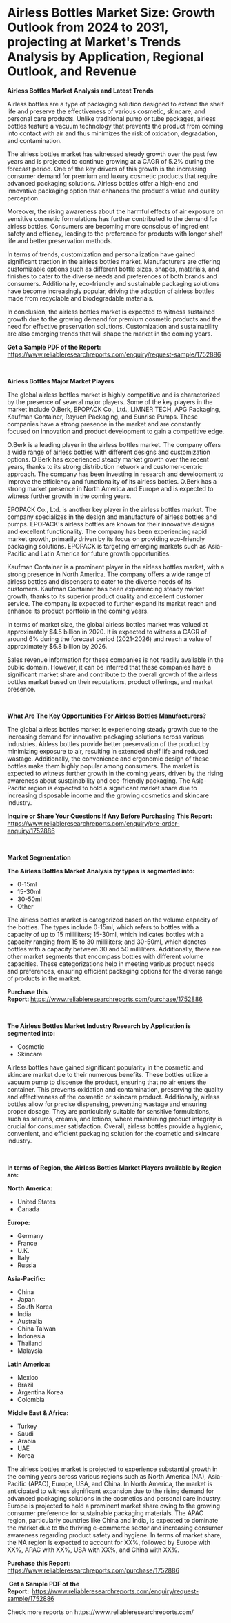 <p><h1>Airless Bottles Market Size: Growth Outlook from 2024 to 2031, projecting at Market's Trends Analysis by Application, Regional Outlook, and Revenue</h1></p><p><strong>Airless Bottles Market Analysis and Latest Trends</strong></p>
<p><p>Airless bottles are a type of packaging solution designed to extend the shelf life and preserve the effectiveness of various cosmetic, skincare, and personal care products. Unlike traditional pump or tube packages, airless bottles feature a vacuum technology that prevents the product from coming into contact with air and thus minimizes the risk of oxidation, degradation, and contamination.</p><p>The airless bottles market has witnessed steady growth over the past few years and is projected to continue growing at a CAGR of 5.2% during the forecast period. One of the key drivers of this growth is the increasing consumer demand for premium and luxury cosmetic products that require advanced packaging solutions. Airless bottles offer a high-end and innovative packaging option that enhances the product's value and quality perception.</p><p>Moreover, the rising awareness about the harmful effects of air exposure on sensitive cosmetic formulations has further contributed to the demand for airless bottles. Consumers are becoming more conscious of ingredient safety and efficacy, leading to the preference for products with longer shelf life and better preservation methods.</p><p>In terms of trends, customization and personalization have gained significant traction in the airless bottles market. Manufacturers are offering customizable options such as different bottle sizes, shapes, materials, and finishes to cater to the diverse needs and preferences of both brands and consumers. Additionally, eco-friendly and sustainable packaging solutions have become increasingly popular, driving the adoption of airless bottles made from recyclable and biodegradable materials.</p><p>In conclusion, the airless bottles market is expected to witness sustained growth due to the growing demand for premium cosmetic products and the need for effective preservation solutions. Customization and sustainability are also emerging trends that will shape the market in the coming years.</p></p>
<p><strong>Get a Sample PDF of the Report:&nbsp;</strong> <a href="https://www.reliableresearchreports.com/enquiry/request-sample/1752886">https://www.reliableresearchreports.com/enquiry/request-sample/1752886</a></p>
<p>&nbsp;</p>
<p><strong>Airless Bottles Major Market Players</strong></p>
<p><p>The global airless bottles market is highly competitive and is characterized by the presence of several major players. Some of the key players in the market include O.Berk, EPOPACK Co., Ltd., LIMNER TECH, APG Packaging, Kaufman Container, Rayuen Packaging, and Sunrise Pumps. These companies have a strong presence in the market and are constantly focused on innovation and product development to gain a competitive edge.</p><p>O.Berk is a leading player in the airless bottles market. The company offers a wide range of airless bottles with different designs and customization options. O.Berk has experienced steady market growth over the recent years, thanks to its strong distribution network and customer-centric approach. The company has been investing in research and development to improve the efficiency and functionality of its airless bottles. O.Berk has a strong market presence in North America and Europe and is expected to witness further growth in the coming years.</p><p>EPOPACK Co., Ltd. is another key player in the airless bottles market. The company specializes in the design and manufacture of airless bottles and pumps. EPOPACK's airless bottles are known for their innovative designs and excellent functionality. The company has been experiencing rapid market growth, primarily driven by its focus on providing eco-friendly packaging solutions. EPOPACK is targeting emerging markets such as Asia-Pacific and Latin America for future growth opportunities.</p><p>Kaufman Container is a prominent player in the airless bottles market, with a strong presence in North America. The company offers a wide range of airless bottles and dispensers to cater to the diverse needs of its customers. Kaufman Container has been experiencing steady market growth, thanks to its superior product quality and excellent customer service. The company is expected to further expand its market reach and enhance its product portfolio in the coming years.</p><p>In terms of market size, the global airless bottles market was valued at approximately $4.5 billion in 2020. It is expected to witness a CAGR of around 6% during the forecast period (2021-2026) and reach a value of approximately $6.8 billion by 2026.</p><p>Sales revenue information for these companies is not readily available in the public domain. However, it can be inferred that these companies have a significant market share and contribute to the overall growth of the airless bottles market based on their reputations, product offerings, and market presence.</p></p>
<p>&nbsp;</p>
<p><strong>What Are The Key Opportunities For Airless Bottles Manufacturers?</strong></p>
<p><p>The global airless bottles market is experiencing steady growth due to the increasing demand for innovative packaging solutions across various industries. Airless bottles provide better preservation of the product by minimizing exposure to air, resulting in extended shelf life and reduced wastage. Additionally, the convenience and ergonomic design of these bottles make them highly popular among consumers. The market is expected to witness further growth in the coming years, driven by the rising awareness about sustainability and eco-friendly packaging. The Asia-Pacific region is expected to hold a significant market share due to increasing disposable income and the growing cosmetics and skincare industry.</p></p>
<p><strong>Inquire or Share Your Questions If Any Before Purchasing This Report:</strong> <a href="https://www.reliableresearchreports.com/enquiry/pre-order-enquiry/1752886">https://www.reliableresearchreports.com/enquiry/pre-order-enquiry/1752886</a></p>
<p>&nbsp;</p>
<p><strong>Market Segmentation</strong></p>
<p><strong>The Airless Bottles Market Analysis by types is segmented into:</strong></p>
<p><ul><li>0-15ml</li><li>15-30ml</li><li>30-50ml</li><li>Other</li></ul></p>
<p><p>The airless bottles market is categorized based on the volume capacity of the bottles. The types include 0-15ml, which refers to bottles with a capacity of up to 15 milliliters; 15-30ml, which indicates bottles with a capacity ranging from 15 to 30 milliliters; and 30-50ml, which denotes bottles with a capacity between 30 and 50 milliliters. Additionally, there are other market segments that encompass bottles with different volume capacities. These categorizations help in meeting various product needs and preferences, ensuring efficient packaging options for the diverse range of products in the market.</p></p>
<p><strong>Purchase this Report:&nbsp;</strong><a href="https://www.reliableresearchreports.com/purchase/1752886">https://www.reliableresearchreports.com/purchase/1752886</a></p>
<p>&nbsp;</p>
<p><strong>The Airless Bottles Market Industry Research by Application is segmented into:</strong></p>
<p><ul><li>Cosmetic</li><li>Skincare</li></ul></p>
<p><p>Airless bottles have gained significant popularity in the cosmetic and skincare market due to their numerous benefits. These bottles utilize a vacuum pump to dispense the product, ensuring that no air enters the container. This prevents oxidation and contamination, preserving the quality and effectiveness of the cosmetic or skincare product. Additionally, airless bottles allow for precise dispensing, preventing wastage and ensuring proper dosage. They are particularly suitable for sensitive formulations, such as serums, creams, and lotions, where maintaining product integrity is crucial for consumer satisfaction. Overall, airless bottles provide a hygienic, convenient, and efficient packaging solution for the cosmetic and skincare industry.</p></p>
<p>&nbsp;</p>
<p><strong>In terms of Region, the Airless Bottles Market Players available by Region are:</strong></p>
<p>
    <p> <strong> North America: </strong>
        <ul>
            <li>United States</li>
            <li>Canada</li>
        </ul>
        </p> 
    <p> <strong> Europe: </strong>
        <ul>
            <li>Germany</li>
            <li>France</li>
            <li>U.K.</li>
            <li>Italy</li>
            <li>Russia</li>
        </ul>
        </p> 
    <p> <strong> Asia-Pacific: </strong>
        <ul>
            <li>China</li>
            <li>Japan</li>
            <li>South Korea</li>
            <li>India</li>
            <li>Australia</li>
            <li>China Taiwan</li>
            <li>Indonesia</li>
            <li>Thailand</li>
            <li>Malaysia</li>
        </ul>
        </p> 
    <p> <strong> Latin America: </strong>
        <ul>
            <li>Mexico</li>
            <li>Brazil</li>
            <li>Argentina Korea</li>
            <li>Colombia</li>
        </ul>
        </p> 
    <p> <strong> Middle East & Africa: </strong>
        <ul>
            <li>Turkey</li>
            <li>Saudi</li>
            <li>Arabia</li>
            <li>UAE</li>
            <li>Korea</li>
        </ul>
    </p>
    </p>
<p><p>The airless bottles market is projected to experience substantial growth in the coming years across various regions such as North America (NA), Asia-Pacific (APAC), Europe, USA, and China. In North America, the market is anticipated to witness significant expansion due to the rising demand for advanced packaging solutions in the cosmetics and personal care industry. Europe is projected to hold a prominent market share owing to the growing consumer preference for sustainable packaging materials. The APAC region, particularly countries like China and India, is expected to dominate the market due to the thriving e-commerce sector and increasing consumer awareness regarding product safety and hygiene. In terms of market share, the NA region is expected to account for XX%, followed by Europe with XX%, APAC with XX%, USA with XX%, and China with XX%.</p></p>
<p><strong>Purchase this Report: </strong><a href="https://www.reliableresearchreports.com/purchase/1752886">https://www.reliableresearchreports.com/purchase/1752886</a></p>
<p>&nbsp;<strong>Get a Sample PDF of the Report:&nbsp;&nbsp;</strong><a href="https://www.reliableresearchreports.com/enquiry/request-sample/1752886">https://www.reliableresearchreports.com/enquiry/request-sample/1752886</a></p>
<p><strong></strong></p>
<p>Check more reports on https://www.reliableresearchreports.com/</p>
